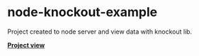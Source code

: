 # node-knockout-example
Project created to node server and view data with knockout lib.

**[Project view](https://vbobell.github.io/node-knockout-example/ "Project view")**